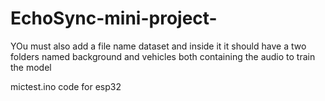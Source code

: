# EchoSync-mini-project-

YOu must also add a file name dataset and inside it it should have a two folders named background and vehicles both containing the audio to train the model


mictest.ino code for esp32

